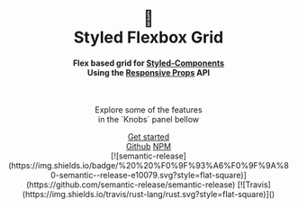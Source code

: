 <header class="hero">
  <div class="hello">
    <h1>
      <span class="logo">🍱</span><br />
      Styled Flexbox Grid
    </h1>
    <h4>
      Flex based grid for <a href="https://www.styled-components.com/">Styled-Components</a><br>
      Using the <a href="https://www.npmjs.com/package/responsive-props#api">Responsive Props</a> API
    </h4>
    <br />
    <p>
      Explore some of the features <br/> in the `Knobs` panel bellow
    </p>
    <div class="button-group">
      <a target="_blank" class="button -wide" href="https://github.com/johnnyBira/styled-flexbox-grid">Get started</a><br>
      <a target="_blank" class="button" href="https://github.com/johnnyBira/styled-flexbox-grid">Github</a>
      <a target="_blank" class="button" href="https://www.npmjs.com/package/styled-flexbox-grid">NPM</a>
    </div>
    [![semantic-release](https://img.shields.io/badge/%20%20%F0%9F%93%A6%F0%9F%9A%80-semantic--release-e10079.svg?style=flat-square)](https://github.com/semantic-release/semantic-release)
    [![Travis](https://img.shields.io/travis/rust-lang/rust.svg?style=flat-square)]()
  </div>
</header>

<!-- STORY -->
